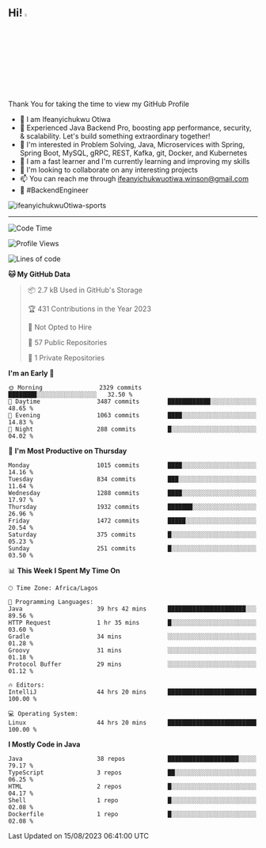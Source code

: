 <!-- BLOG-POST-LIST:START --><!-- BLOG-POST-LIST:END -->

## Hi! <img src="https://media.giphy.com/media/hvRJCLFzcasrR4ia7z/giphy.gif" width="4%"> 

Thank You for taking the time to view my GitHub Profile

- 👋 I am Ifeanyichukwu Otiwa
- 🚀 Experienced Java Backend Pro, boosting app performance, security, & scalability. Let's build something extraordinary together!
- 👀 I'm interested in Problem Solving, Java, Microservices with Spring, Spring Boot, MySQL, gRPC, REST, Kafka, git, Docker, and Kubernetes
- 🌱 I am a fast learner and I'm currently learning and improving my skills
- 💞️ I'm looking to collaborate on any interesting projects
- 📫 You can reach me through ifeanyichukwuotiwa.winson@gmail.com
- 🚀 #BackendEngineer

<p align="left" marginTop="10px"> <img src="https://komarev.com/ghpvc/?username=ifeanyichukwuOtiwa-sports&label=Profile%20views&color=0e75b6&style=for-the-badge" alt="ifeanyichukwuOtiwa-sports" /> </p>

***

<!--START_SECTION:waka-->
![Code Time](http://img.shields.io/badge/Code%20Time-1%2C641%20hrs%2051%20mins-blue)

![Profile Views](http://img.shields.io/badge/Profile%20Views-26-blue)

![Lines of code](https://img.shields.io/badge/From%20Hello%20World%20I%27ve%20Written-2.8%20million%20lines%20of%20code-blue)

**🐱 My GitHub Data** 

> 📦 2.7 kB Used in GitHub's Storage 
 > 
> 🏆 431 Contributions in the Year 2023
 > 
> 🚫 Not Opted to Hire
 > 
> 📜 57 Public Repositories 
 > 
> 🔑 1 Private Repositories 
 > 
**I'm an Early 🐤** 

```text
🌞 Morning                2329 commits        ████████░░░░░░░░░░░░░░░░░   32.50 % 
🌆 Daytime                3487 commits        ████████████░░░░░░░░░░░░░   48.65 % 
🌃 Evening                1063 commits        ████░░░░░░░░░░░░░░░░░░░░░   14.83 % 
🌙 Night                  288 commits         █░░░░░░░░░░░░░░░░░░░░░░░░   04.02 % 
```
📅 **I'm Most Productive on Thursday** 

```text
Monday                   1015 commits        ████░░░░░░░░░░░░░░░░░░░░░   14.16 % 
Tuesday                  834 commits         ███░░░░░░░░░░░░░░░░░░░░░░   11.64 % 
Wednesday                1288 commits        ████░░░░░░░░░░░░░░░░░░░░░   17.97 % 
Thursday                 1932 commits        ███████░░░░░░░░░░░░░░░░░░   26.96 % 
Friday                   1472 commits        █████░░░░░░░░░░░░░░░░░░░░   20.54 % 
Saturday                 375 commits         █░░░░░░░░░░░░░░░░░░░░░░░░   05.23 % 
Sunday                   251 commits         █░░░░░░░░░░░░░░░░░░░░░░░░   03.50 % 
```


📊 **This Week I Spent My Time On** 

```text
🕑︎ Time Zone: Africa/Lagos

💬 Programming Languages: 
Java                     39 hrs 42 mins      ██████████████████████░░░   89.56 % 
HTTP Request             1 hr 35 mins        █░░░░░░░░░░░░░░░░░░░░░░░░   03.60 % 
Gradle                   34 mins             ░░░░░░░░░░░░░░░░░░░░░░░░░   01.28 % 
Groovy                   31 mins             ░░░░░░░░░░░░░░░░░░░░░░░░░   01.18 % 
Protocol Buffer          29 mins             ░░░░░░░░░░░░░░░░░░░░░░░░░   01.12 % 

🔥 Editors: 
IntelliJ                 44 hrs 20 mins      █████████████████████████   100.00 % 

💻 Operating System: 
Linux                    44 hrs 20 mins      █████████████████████████   100.00 % 
```

**I Mostly Code in Java** 

```text
Java                     38 repos            ████████████████████░░░░░   79.17 % 
TypeScript               3 repos             ██░░░░░░░░░░░░░░░░░░░░░░░   06.25 % 
HTML                     2 repos             █░░░░░░░░░░░░░░░░░░░░░░░░   04.17 % 
Shell                    1 repo              █░░░░░░░░░░░░░░░░░░░░░░░░   02.08 % 
Dockerfile               1 repo              █░░░░░░░░░░░░░░░░░░░░░░░░   02.08 % 
```




 Last Updated on 15/08/2023 06:41:00 UTC
<!--END_SECTION:waka-->

<!--
<p align="center">
![trophy](https://github-profile-trophy.vercel.app/?username=ifeanyichukwuOtiwa-sports&theme=onedark) (https://github.com/ryo-ma/github-profile-trophy)
</p>
-->

<!---
ifeanyi-otiwa/ifeanyi-otiwa is a ✨ special ✨ repository because its `README.md` (this file) appears on your GitHub profile.
You can click the Preview link to take a look at your changes.
--->
